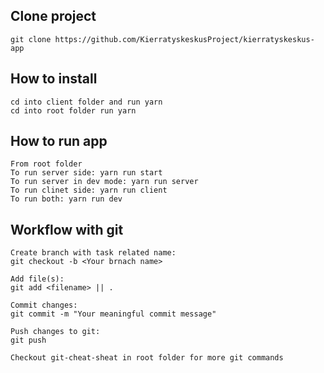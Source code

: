 ## Clone project
    git clone https://github.com/KierratyskeskusProject/kierratyskeskus-app
## How to install
    cd into client folder and run yarn
    cd into root folder run yarn
    
## How to run app
    From root folder
    To run server side: yarn run start
    To run server in dev mode: yarn run server
    To run clinet side: yarn run client
    To run both: yarn run dev
## Workflow with git
    Create branch with task related name:
    git checkout -b <Your brnach name>
    
    Add file(s):
    git add <filename> || .
    
    Commit changes:
    git commit -m "Your meaningful commit message"
    
    Push changes to git:
    git push
    
    Checkout git-cheat-sheat in root folder for more git commands 
    
    
    

